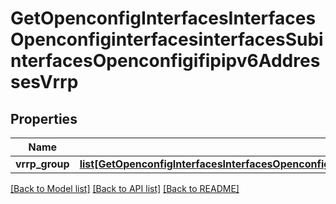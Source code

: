 # GetOpenconfigInterfacesInterfacesOpenconfiginterfacesinterfacesSubinterfacesOpenconfigifipipv6AddressesVrrp

## Properties
Name | Type | Description | Notes
------------ | ------------- | ------------- | -------------
**vrrp_group** | [**list[GetOpenconfigInterfacesInterfacesOpenconfiginterfacesinterfacesSubinterfacesOpenconfigifipipv6AddressesVrrpVrrpgroup]**](GetOpenconfigInterfacesInterfacesOpenconfiginterfacesinterfacesSubinterfacesOpenconfigifipipv6AddressesVrrpVrrpgroup.md) |  | [optional] 

[[Back to Model list]](../README.md#documentation-for-models) [[Back to API list]](../README.md#documentation-for-api-endpoints) [[Back to README]](../README.md)


